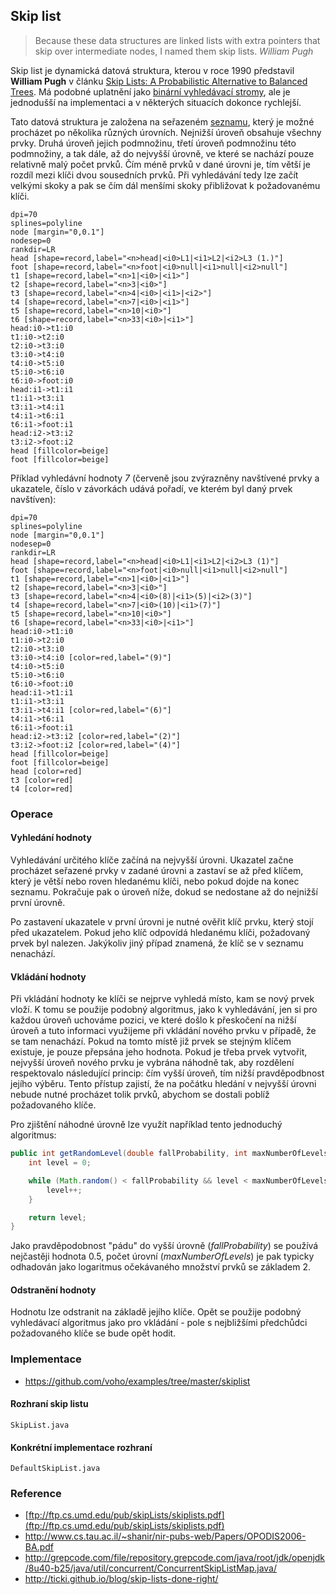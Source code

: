 ## Skip list

> Because these data structures are linked lists with extra pointers that skip over intermediate nodes, I named them skip lists. *William Pugh*

Skip list je dynamická datová struktura, kterou v roce 1990 představil **William Pugh** v článku [Skip Lists: A Probabilistic Alternative to Balanced Trees](ftp://ftp.cs.umd.edu/pub/skipLists/skiplists.pdf). Má podobné uplatnění jako [binární vyhledávací stromy](wiki/datova-struktura-binarni-strom), ale je jednodušší na implementaci a v některých situacích dokonce rychlejší. 

Tato datová struktura je založena na seřazeném [seznamu](wiki/datova-struktura-seznam), který je možné procházet po několika různých úrovních. Nejnižší úroveň obsahuje všechny prvky. Druhá úroveň jejich podmnožinu, třetí úroveň podmnožinu této podmnožiny, a tak dále, až do nejvyšší úrovně, ve které se nachází pouze relativně malý počet prvků. Čím méně prvků v dané úrovni je, tím větší je rozdíl mezi klíči dvou sousedních prvků. Při vyhledávání tedy lze začít velkými skoky a pak se čím dál menšími skoky přibližovat k požadovanému klíči.

```dot:digraph
dpi=70
splines=polyline
node [margin="0,0.1"]
nodesep=0
rankdir=LR
head [shape=record,label="<n>head|<i0>L1|<i1>L2|<i2>L3 (1.)"]
foot [shape=record,label="<n>foot|<i0>null|<i1>null|<i2>null"]
t1 [shape=record,label="<n>1|<i0>|<i1>"]
t2 [shape=record,label="<n>3|<i0>"]
t3 [shape=record,label="<n>4|<i0>|<i1>|<i2>"]
t4 [shape=record,label="<n>7|<i0>|<i1>"]
t5 [shape=record,label="<n>10|<i0>"]
t6 [shape=record,label="<n>33|<i0>|<i1>"]
head:i0->t1:i0
t1:i0->t2:i0
t2:i0->t3:i0
t3:i0->t4:i0
t4:i0->t5:i0
t5:i0->t6:i0
t6:i0->foot:i0
head:i1->t1:i1
t1:i1->t3:i1
t3:i1->t4:i1
t4:i1->t6:i1
t6:i1->foot:i1
head:i2->t3:i2
t3:i2->foot:i2
head [fillcolor=beige]
foot [fillcolor=beige]
```

Příklad vyhledávní hodnoty *7* (červeně jsou zvýrazněny navštívené prvky a ukazatele, číslo v závorkách udává pořadí, ve kterém byl daný prvek navštíven):

```dot:digraph
dpi=70
splines=polyline
node [margin="0,0.1"]
nodesep=0
rankdir=LR
head [shape=record,label="<n>head|<i0>L1|<i1>L2|<i2>L3 (1)"]
foot [shape=record,label="<n>foot|<i0>null|<i1>null|<i2>null"]
t1 [shape=record,label="<n>1|<i0>|<i1>"]
t2 [shape=record,label="<n>3|<i0>"]
t3 [shape=record,label="<n>4|<i0>(8)|<i1>(5)|<i2>(3)"]
t4 [shape=record,label="<n>7|<i0>(10)|<i1>(7)"]
t5 [shape=record,label="<n>10|<i0>"]
t6 [shape=record,label="<n>33|<i0>|<i1>"]
head:i0->t1:i0
t1:i0->t2:i0
t2:i0->t3:i0
t3:i0->t4:i0 [color=red,label="(9)"]
t4:i0->t5:i0
t5:i0->t6:i0
t6:i0->foot:i0
head:i1->t1:i1
t1:i1->t3:i1
t3:i1->t4:i1 [color=red,label="(6)"]
t4:i1->t6:i1
t6:i1->foot:i1
head:i2->t3:i2 [color=red,label="(2)"]
t3:i2->foot:i2 [color=red,label="(4)"]
head [fillcolor=beige]
foot [fillcolor=beige]
head [color=red]
t3 [color=red]
t4 [color=red]
```

### Operace

#### Vyhledání hodnoty

Vyhledávání určitého klíče začíná na nejvyšší úrovni. Ukazatel začne procházet seřazené prvky v zadané úrovni a zastaví se až před klíčem, který je větší nebo roven hledanému klíči, nebo pokud dojde na konec seznamu. Pokračuje pak o úroveň níže, dokud se nedostane až do nejnižší první úrovně. 

Po zastavení ukazatele v první úrovni je nutné ověřit klíč prvku, který stojí před ukazatelem. Pokud jeho klíč odpovídá hledanému klíči, požadovaný prvek byl nalezen. Jakýkoliv jiný případ znamená, že klíč se v seznamu nenachází.

#### Vkládání hodnoty

Při vkládání hodnoty ke klíči se nejprve vyhledá místo, kam se nový prvek vloží. K tomu se použije podobný algoritmus, jako k vyhledávání, jen si pro každou úroveň uchováme pozici, ve které došlo k přeskočení na nižší úroveň a tuto informaci využijeme při vkládání nového prvku v případě, že se tam nenachází. Pokud na tomto místě již prvek se stejným klíčem existuje, je pouze přepsána jeho hodnota. Pokud je třeba prvek vytvořit, nejvyšší úroveň nového prvku je vybrána náhodně tak, aby rozdělení respektovalo následující princip: čím vyšší úroveň, tím nižší pravděpodbnost jejího výběru. Tento přístup zajistí, že na počátku hledání v nejvyšší úrovni nebude nutné procházet tolik prvků, abychom se dostali poblíž požadovaného klíče. 

Pro zjištění náhodné úrovně lze využít například tento jednoduchý algoritmus:

```java
public int getRandomLevel(double fallProbability, int maxNumberOfLevels) {
    int level = 0;

    while (Math.random() < fallProbability && level < maxNumberOfLevels - 1) {
        level++;
    }

    return level;
}
```

Jako pravděpodobnost "pádu" do vyšší úrovně (*fallProbability*) se používá nejčastěji hodnota 0.5, počet úrovní (*maxNumberOfLevels*) je pak typicky odhadován jako logaritmus očekávaného množství prvků se základem 2.

#### Odstranění hodnoty

Hodnotu lze odstranit na základě jejího klíče. Opět se použije podobný vyhledávací algoritmus jako pro vkládání - pole s nejbližšími předchůdci požadovaného klíče se bude opět hodit.


### Implementace

- https://github.com/voho/examples/tree/master/skiplist

#### Rozhraní skip listu

```include:java
SkipList.java
```

#### Konkrétní implementace rozhraní

```include:java
DefaultSkipList.java
```

### Reference

- [ftp://ftp.cs.umd.edu/pub/skipLists/skiplists.pdf](ftp://ftp.cs.umd.edu/pub/skipLists/skiplists.pdf)
- http://www.cs.tau.ac.il/~shanir/nir-pubs-web/Papers/OPODIS2006-BA.pdf
- http://grepcode.com/file/repository.grepcode.com/java/root/jdk/openjdk/8u40-b25/java/util/concurrent/ConcurrentSkipListMap.java/
- http://ticki.github.io/blog/skip-lists-done-right/
